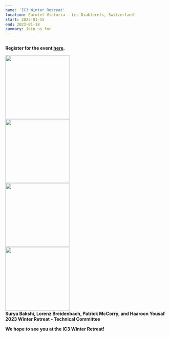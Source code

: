 ```yaml
---
name: 'IC3 Winter Retreat'
location: Eurotel Victoria - Les Diablerets, Switzerland
start: 2023-01-15
end: 2023-01-18
summary: Join us for 
---
```


<div class="ui piled segment">
  <img class="centered image" src="../images/events/WinterRetreat2023/ic3 logo new.jpg" alt="" />
</div>


<strong> Register for the event <a href="https://docs.google.com/forms/d/13IF0F4TR5-5FUO0ZoWFoHDrlgFwcJBy-UjNT5vBcWlk/edit">here</a>. </strong>

<div class="ui center aligned basic segment">
  <div class="ui centered image">
    <img class="ui image" src="../images/events/WinterRetreat2023/bakshi.png" alt="" width="200"/>
  </div>
  <div class="ui centered image">
    <img class="ui image" src="../images/events/WinterRetreat2023/lorenz.jpg" alt="" width="200"/>
  </div>
  <div class="ui centered image">
    <img class="ui image" src="../images/events/WinterRetreat2023/paddy.jpg" alt="" width="200"/>
  </div>
  <div class="ui centered image">
    <img class="ui image" src="../images/events/WinterRetreat2023/haaroon.jpg" alt="" width="200"/>
  </div>
  <div class="ui bottom attached message">
    <strong> Surya Bakshi, Lorenz Breidenbach, Patrick McCorry, and Haaroon Yousaf <br>
      2023 Winter Retreat - Technical Committee </strong><br>
  </div>
</div>  
  
<strong> We hope to see you at the IC3 Winter Retreat! </strong>
